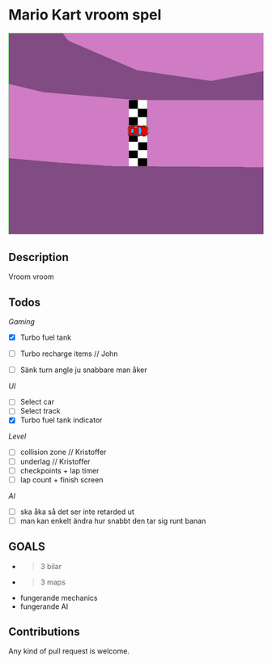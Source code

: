 # Mario Kart vroom spel #

![Image of game](./img.png "Skrrrt")

## Description ##
Vroom vroom

## Todos ##

*Gaming*
- [x] Turbo fuel tank
- [ ] Turbo recharge items // John
- [ ] Sänk turn angle ju snabbare man åker


*UI*
- [ ] Select car
- [ ] Select track
- [x] Turbo fuel tank indicator

*Level*
- [ ] collision zone // Kristoffer
- [ ] underlag // Kristoffer
- [ ] checkpoints + lap timer
- [ ] lap count + finish screen

*AI*
- [ ] ska åka så det ser inte retarded ut
- [ ] man kan enkelt ändra hur snabbt den tar sig runt banan

## GOALS ##
- >3 bilar
- >3 maps
- fungerande mechanics
- fungerande AI

## Contributions ##
Any kind of pull request is welcome.
